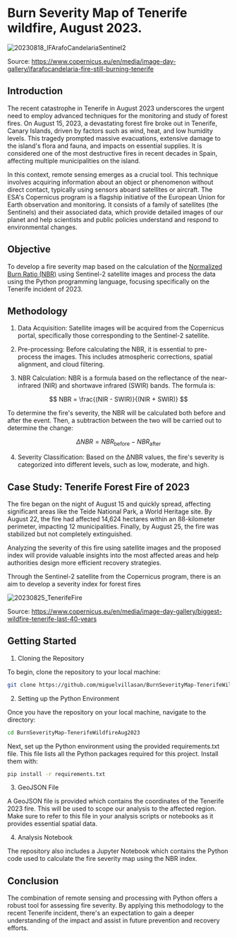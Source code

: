 # Burn Severity Map of Tenerife wildfire, August 2023.
![20230818_IFArafoCandelariaSentinel2](https://github.com/miguelvillasan/BurnSeverity-TenerifeFireAug2023/assets/112619698/0bd62cd9-9417-4b74-85bd-d3d90e415ba4)

Source: https://www.copernicus.eu/en/media/image-day-gallery/ifarafocandelaria-fire-still-burning-tenerife

## Introduction

The recent catastrophe in Tenerife in August 2023 underscores the urgent need to employ advanced techniques for the monitoring and study of forest fires. On August 15, 2023, a devastating forest fire broke out in Tenerife, Canary Islands, driven by factors such as wind, heat, and low humidity levels. This tragedy prompted massive evacuations, extensive damage to the island's flora and fauna, and impacts on essential supplies. It is considered one of the most destructive fires in recent decades in Spain, affecting multiple municipalities on the island.

In this context, remote sensing emerges as a crucial tool. This technique involves acquiring information about an object or phenomenon without direct contact, typically using sensors aboard satellites or aircraft. The ESA's Copernicus program is a flagship initiative of the European Union for Earth observation and monitoring. It consists of a family of satellites (the Sentinels) and their associated data, which provide detailed images of our planet and help scientists and public policies understand and respond to environmental changes.

## Objective

To develop a fire severity map based on the calculation of the [Normalized Burn Ratio (NBR)](https://un-spider.org/advisory-support/recommended-practices/recommended-practice-burn-severity/in-detail/normalized-burn-ratio) using Sentinel-2 satellite images and process the data using the Python programming language, focusing specifically on the Tenerife incident of 2023.

## Methodology 

1. Data Acquisition: Satellite images will be acquired from the Copernicus portal, specifically those corresponding to the Sentinel-2 satellite.

2. Pre-processing: Before calculating the NBR, it is essential to pre-process the images. This includes atmospheric corrections, spatial alignment, and cloud filtering.

3. NBR Calculation: NBR is a formula based on the reflectance of the near-infrared (NIR) and shortwave infrared (SWIR) bands. The formula is:

```math
 NBR = \frac{(NIR - SWIR)}{(NIR + SWIR)} 
```

To determine the fire's severity, the NBR will be calculated both before and after the event. Then, a subtraction between the two will be carried out to determine the change:

```math
\Delta NBR = NBR_{\text{before}} - NBR_{\text{after}} 
```

4. Severity Classification: Based on the ΔNBR values, the fire's severity is categorized into different levels, such as low, moderate, and high.

## Case Study: Tenerife Forest Fire of 2023

The fire began on the night of August 15 and quickly spread, affecting significant areas like the Teide National Park, a World Heritage site. By August 22, the fire had affected 14,624 hectares within an 88-kilometer perimeter, impacting 12 municipalities. Finally, by August 25, the fire was stabilized but not completely extinguished.

Analyzing the severity of this fire using satellite images and the proposed index will provide valuable insights into the most affected areas and help authorities design more efficient recovery strategies.

Through the Sentinel-2 satellite from the Copernicus program, there is an aim to develop a severity index for forest fires

![20230825_TenerifeFire](https://github.com/miguelvillasan/BurnSeverity-TenerifeFireAug2023/assets/112619698/9d0e0fba-2240-41a9-950f-788024b1d32e)

Source: https://www.copernicus.eu/en/media/image-day-gallery/biggest-wildfire-tenerife-last-40-years

## Getting Started

1. Cloning the Repository

To begin, clone the repository to your local machine:

```bash
git clone https://github.com/miguelvillasan/BurnSeverityMap-TenerifeWildfireAug2023
```
2. Setting up the Python Environment

Once you have the repository on your local machine, navigate to the directory:

```bash
cd BurnSeverityMap-TenerifeWildfireAug2023
```

Next, set up the Python environment using the provided requirements.txt file. This file lists all the Python packages required for this project. Install them with:

```bash
pip install -r requirements.txt
```

3. GeoJSON File

A GeoJSON file is provided which contains the coordinates of the Tenerife 2023 fire. This will be used to scope our analysis to the affected region. Make sure to refer to this file in your analysis scripts or notebooks as it provides essential spatial data.

4. Analysis Notebook

The repository also includes a Jupyter Notebook which contains the Python code used to calculate the fire severity map using the NBR index. 


## Conclusion

The combination of remote sensing and processing with Python offers a robust tool for assessing fire severity. By applying this methodology to the recent Tenerife incident, there's an expectation to gain a deeper understanding of the impact and assist in future prevention and recovery efforts.
